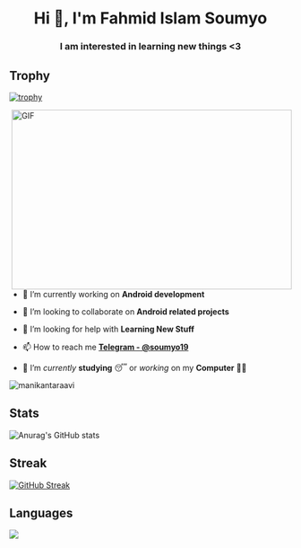 <h1 align="center">Hi 👋, I'm Fahmid Islam Soumyo</h1>
<h3 align="center">I am interested in learning new things <3 </h3>

## Trophy
[![trophy](https://github-profile-trophy.vercel.app/?username=ryo-ma&theme=darkhub)](https://github.com/ryo-ma/github-profile-trophy)

 <img align="right" alt="GIF" src="https://github.com/soumyo19/soumyo19/blob/main/code.gif?raw=true" width="500" height="320" />
 
- 🔭 I’m currently working on **Android development**

- 👯 I’m looking to collaborate on **Android related projects**

- 🤝 I’m looking for help with **Learning New Stuff**

- 📫 How to reach me **[Telegram - @soumyo19](https://t.me/soumyo19)**
- 👋 I’m *currently* **studying** 😴 or *working* on my **Computer** 👨‍💻


<p align="left"> <img src="https://komarev.com/ghpvc/?username=manikantaraavi&label=Profile%20views&color=0e75b6&style=flat" alt="manikantaraavi" /> </p>

## Stats
![Anurag's GitHub stats](https://github-readme-stats.vercel.app/api?username=soumyo19&show_icons=true&theme=dark)

## Streak
[![GitHub Streak](http://github-readme-streak-stats.herokuapp.com?user=soumyo19&theme=dark)](https://git.io/streak-stats)

## Languages
<a href="#" onclick="return false;">
  <img align="center" src="https://github-readme-stats.vercel.app/api/top-langs/?username=soumyo19&theme=dark&count_private=true&hide=jupyter%20notebook,asp,css&langs_count=5" />
</a>
<a href="#" onclick="return false;">
  <img align="center" src="https://github-readme-stats.vercel.app/api?
                           
                           
